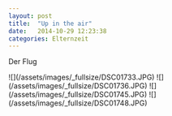 ```yaml
---
layout: post
title:  "Up in the air"
date:   2014-10-29 12:23:38
categories: Elternzeit
---
```

Der Flug

<div class="carousel">
![](/assets/images/_fullsize/DSC01733.JPG)
![](/assets/images/_fullsize/DSC01736.JPG)
![](/assets/images/_fullsize/DSC01745.JPG)
![](/assets/images/_fullsize/DSC01748.JPG)
</div>

